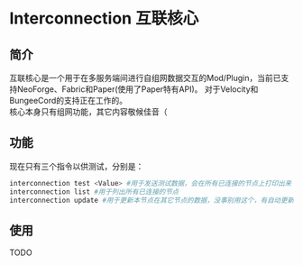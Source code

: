 # Interconnection 互联核心
## 简介
互联核心是一个用于在多服务端间进行自组网数据交互的Mod/Plugin，当前已支持NeoForge、Fabric和Paper(使用了Paper特有API)。
对于Velocity和BungeeCord的支持正在工作的。  
核心本身只有组网功能，其它内容敬候佳音（

## 功能
现在只有三个指令以供测试，分别是：
```bash
interconnection test <Value> #用于发送测试数据，会在所有已连接的节点上打印出来
interconnection list #用于列出所有已连接的节点
interconnection update #用于更新本节点在其它节点的数据，没事别用这个，有自动更新的
```
## 使用
TODO